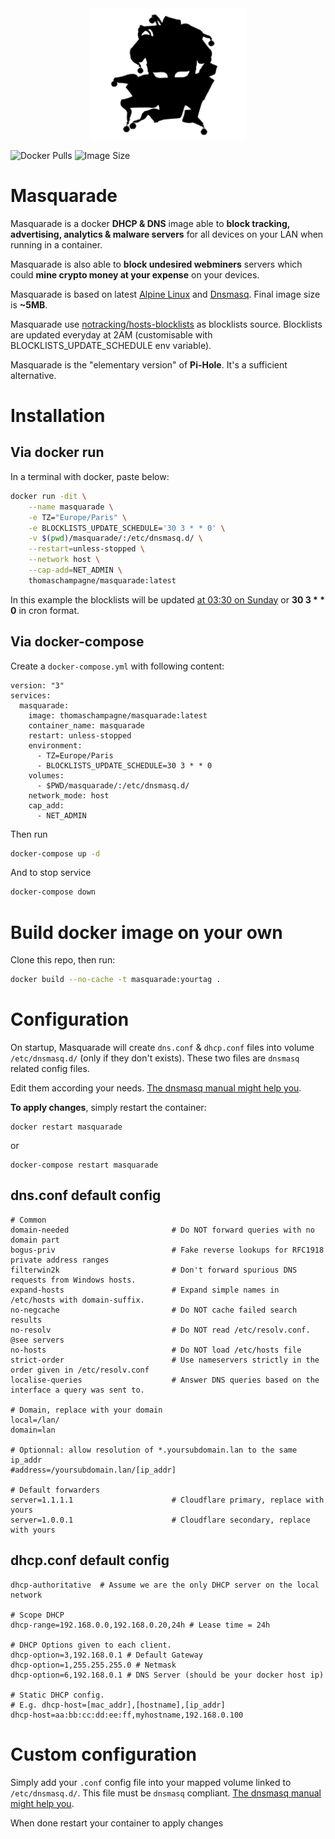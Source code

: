 <div align="center"><img src="./masquarade.svg" width="250px" style="border: 0px" alt=""/></div>

![Docker Pulls](https://img.shields.io/docker/pulls/thomaschampagne/masquarade.svg) 
![Image Size](https://images.microbadger.com/badges/image/thomaschampagne/masquarade.svg)

# Masquarade
Masquarade is a docker **DHCP & DNS** image able to **block tracking, advertising, analytics & malware servers** for all devices on your LAN when running in a container. 

Masquarade is also able to **block undesired webminers** servers which could **mine crypto money at your expense** on your devices.

Masquarade is based on latest [Alpine Linux](https://hub.docker.com/_/alpine) and [Dnsmasq](http://www.thekelleys.org.uk/dnsmasq/doc.html). Final image size is **~5MB**.

Masquarade use [notracking/hosts-blocklists](https://github.com/notracking/hosts-blocklists) as blocklists source. Blocklists are updated everyday at 2AM (customisable with BLOCKLISTS_UPDATE_SCHEDULE env variable).

Masquarade is the "elementary version" of **Pi-Hole**. It's a sufficient alternative.

# Installation

## Via docker run

In a terminal with docker, paste below:

```bash
docker run -dit \
    --name masquarade \
    -e TZ="Europe/Paris" \
    -e BLOCKLISTS_UPDATE_SCHEDULE='30 3 * * 0' \
    -v $(pwd)/masquarade/:/etc/dnsmasq.d/ \
    --restart=unless-stopped \
    --network host \
    --cap-add=NET_ADMIN \
    thomaschampagne/masquarade:latest
```

In this example the blocklists will be updated [at 03:30 on Sunday](https://crontab.guru/#30_3_*_*_0) or **30 3 * * 0** in cron format.

## Via docker-compose

Create a `docker-compose.yml` with following content:

```
version: "3"
services:
  masquarade:
    image: thomaschampagne/masquarade:latest
    container_name: masquarade
    restart: unless-stopped
    environment:
      - TZ=Europe/Paris
      - BLOCKLISTS_UPDATE_SCHEDULE=30 3 * * 0
    volumes:
      - $PWD/masquarade/:/etc/dnsmasq.d/
    network_mode: host
    cap_add:
      - NET_ADMIN
```

Then run

```bash
docker-compose up -d
```

And to stop service

```bash
docker-compose down
```

# Build docker image on your own

Clone this repo, then run:

```bash
docker build --no-cache -t masquarade:yourtag .
```

# Configuration

On startup, Masquarade will create `dns.conf` & `dhcp.conf` files into volume `/etc/dnsmasq.d/` (only if they don't exists). These two files are `dnsmasq` related config files. 

Edit them according your needs. [The dnsmasq manual might help you](http://www.thekelleys.org.uk/dnsmasq/docs/dnsmasq-man.html).

**To apply changes**, simply restart the container:

```
docker restart masquarade
```
or

```
docker-compose restart masquarade
```
## dns.conf default config

```
# Common
domain-needed                       # Do NOT forward queries with no domain part
bogus-priv                          # Fake reverse lookups for RFC1918 private address ranges
filterwin2k                         # Don't forward spurious DNS requests from Windows hosts.
expand-hosts                        # Expand simple names in /etc/hosts with domain-suffix.
no-negcache                         # Do NOT cache failed search results
no-resolv                           # Do NOT read /etc/resolv.conf. @see servers
no-hosts                            # Do NOT load /etc/hosts file
strict-order                        # Use nameservers strictly in the order given in /etc/resolv.conf
localise-queries                    # Answer DNS queries based on the interface a query was sent to.

# Domain, replace with your domain
local=/lan/
domain=lan

# Optionnal: allow resolution of *.yoursubdomain.lan to the same ip_addr
#address=/yoursubdomain.lan/[ip_addr]    

# Default forwarders
server=1.1.1.1                      # Cloudflare primary, replace with yours
server=1.0.0.1                      # Cloudflare secondary, replace with yours
```

## dhcp.conf default config

```
dhcp-authoritative  # Assume we are the only DHCP server on the local network

# Scope DHCP
dhcp-range=192.168.0.0,192.168.0.20,24h # Lease time = 24h

# DHCP Options given to each client.
dhcp-option=3,192.168.0.1 # Default Gateway
dhcp-option=1,255.255.255.0 # Netmask
dhcp-option=6,192.168.0.1 # DNS Server (should be your docker host ip)

# Static DHCP config. 
# E.g. dhcp-host=[mac_addr],[hostname],[ip_addr]
dhcp-host=aa:bb:cc:dd:ee:ff,myhostname,192.168.0.100
```

# Custom configuration

Simply add your `.conf` config file into your mapped volume linked to `/etc/dnsmasq.d/`. This file must be `dnsmasq` compliant. [The dnsmasq manual might help you](http://www.thekelleys.org.uk/dnsmasq/docs/dnsmasq-man.html).

When done restart your container to apply changes